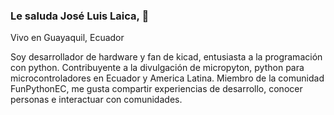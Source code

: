 ### Le saluda José Luis Laica, 👋

Vivo en Guayaquil, Ecuador

Soy desarrollador de hardware y fan de kicad, entusiasta a la programación con python.
Contribuyente a la divulgación de micropyton, python para microcontroladores en Ecuador y America Latina.
Miembro de la comunidad FunPythonEC, me gusta compartir experiencias de desarrollo, conocer personas e interactuar con comunidades. 

<!--
**jlaica/jlaica** is a ✨ _special_ ✨ repository because its `README.md` (this file) appears on your GitHub profile.

Here are some ideas to get you started:

- 🔭 I’m currently working on ...
- 🌱 I’m currently learning ...
- 👯 I’m looking to collaborate on @Funpython
- 🤔 I’m looking for help with micropython
- 💬 Ask me about ...
- 📫 How to reach me: ...
- 😄 Pronouns: ...
- ⚡ Fun fact: ...
-->

